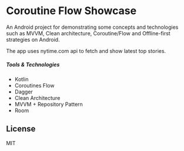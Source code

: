 # Coroutine Flow Showcase

An Android project for demonstrating some concepts and technologies such as MVVM, Clean architecture, Coroutine/Flow and Offline-first strategies on Android.

The app uses nytime.com api to fetch and show latest top stories.


##### Tools & Technologies

  - Kotlin
  - Coroutines Flow
  - Dagger
  - Clean Architecture
  - MVVM + Repository Pattern
  - Room

License
----

MIT

